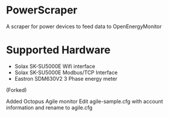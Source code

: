 # PowerScraper
A scraper for power devices to feed data to OpenEnergyMonitor

# Supported Hardware
- Solax SK-SU5000E Wifi interface
- Solax SK-SU5000E Modbus/TCP Interface
- Eastron SDM630V2 3 Phase energy meter

(Forked)

Added Octopus Agile monitor
Edit agile-sample.cfg with account information and rename to agile.cfg